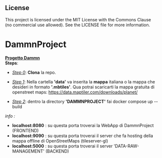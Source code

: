 ## License
This project is licensed under the MIT License with the Commons Clause (no commercial use allowed). See the LICENSE file for more information.


# DammnProject
<u>**Progetto Dammn**</u><br>
**Steps**: <br>

- <u>*Step 0*</u>: **Clona** la repo.<br>

- <u>*Step 1*</u>: Nella cartella **'data'** va inserita la **mappa** italiana o la mappa che desideri in formato **'.mbtiles'**. Qua potrai scaricarti la mappa gratuita di openstreet maps: https://data.maptiler.com/downloads/planet/ <br>

- <u>*Step 2*</u>: dentro la directory **'DAMMNPROJECT'** fai docker compose up --build <br>


*info :* 
- **localhost:8080** : su questa porta troverai la WebApp di DammnProject (FRONTEND) <br>
- **localhost:9090** : su questa porta troverai il server che fa hosting della mappa offline di OpenStreetMaps (tileserver-gl) <br>
- **localhost:5000** : su questa porta troverai il server 'DATA-RAW-MANAGEMENT' (BACKEND) <br>
